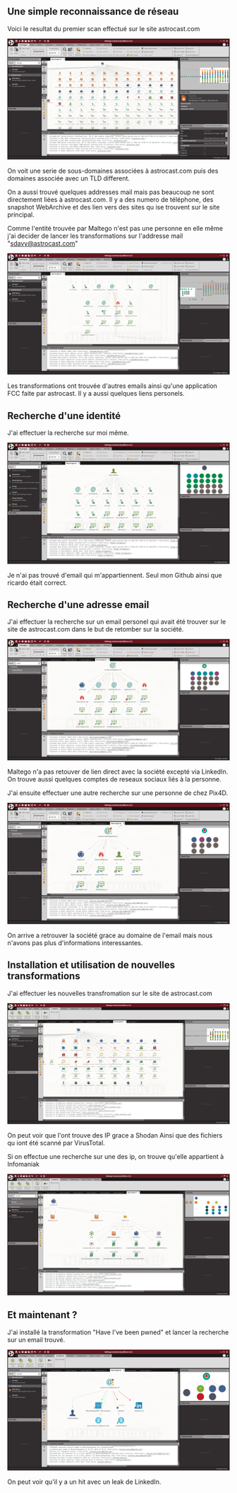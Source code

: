 ## Une simple reconnaissance de réseau

Voici le resultat du premier scan effectué sur le site astrocast.com

![Astrocast scan](./images/SCAN.png)

On voit une serie de sous-domaines associées à astrocast.com puis des domaines associée avec un TLD different.

On a aussi trouvé quelques addresses mail mais pas beaucoup ne sont directement liées à astrocast.com. Il y a des numero de téléphone, des snapshot WebArchive et des lien vers des sites qu ise trouvent sur le site principal.


Comme l'entité trouvée par Maltego n'est pas une personne en elle même j'ai decider de lancer les transformations sur l'addresse mail "sdavy@astrocast.com"

![Astrocast email](./images/scan_email.png)

Les transformations ont trouvée d'autres emails ainsi qu'une application FCC faite par astrocast. Il y a aussi quelques liens personels.

## Recherche d'une identité

J'ai effectuer la recherche sur moi même.

![scan person](./images/person_ing.png)

Je n'ai pas trouvé d'email qui m'appartiennent. Seul mon Github ainsi que ricardo était correct.

## Recherche d'une adresse email

J'ai effectuer la recherche sur un email personel qui avait été trouver sur le site de astrocast.com dans le but de retomber sur la société.

![scan email person](./images/email_pix1.png)

Maltego n'a pas retouver de lien direct avec la société excepté via LinkedIn. On trouve aussi quelques comptes de reseaux sociaux liés à la personne.

J'ai ensuite effectuer une autre recherche sur une personne de chez Pix4D.

![scan email person 2](./images/email_pix2.png)

On arrive a retrouver la société grace au domaine de l'email mais nous n'avons pas plus d'informations interessantes.

## Installation et utilisation de nouvelles transformations

J'ai effectuer les nouvelles transfromation sur le site de astrocast.com

![scan new](./images/allnew.png)

On peut voir que l'ont trouve des IP grace a Shodan Ainsi que des fichiers qu iont été scanné par VirusTotal.

Si on effectue une recherche sur une des ip, on trouve qu'elle appartient à Infomaniak

![scan ip](./images/astronInfo.png)

## Et maintenant ?

J'ai installé la transformation "Have I've been pwned" et lancer la recherche sur un email trouvé.

![pwn](./images/pawned.png)

On peut voir qu'il y a un hit avec un leak de LinkedIn.